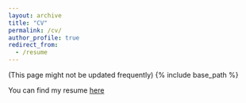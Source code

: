 ```yaml
---
layout: archive
title: "CV"
permalink: /cv/
author_profile: true
redirect_from:
  - /resume
---
```

(This page might not be updated frequently)
{% include base_path %}

You can find my resume [here](https://drive.google.com/file/d/1Ax1jQnUaoNbAAekU4LRYi9IC9OruujDn/view?usp=drive_link)